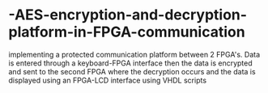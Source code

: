 # -AES-encryption-and-decryption-platform-in-FPGA-communication
implementing a protected communication platform between 2 FPGA's. Data is entered through a keyboard-FPGA interface then the data is encrypted and sent to the second FPGA where the decryption occurs and the data is displayed using an FPGA-LCD interface using VHDL scripts
